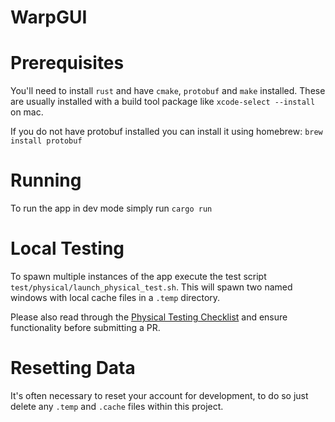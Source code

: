 # WarpGUI

# Prerequisites

You'll need to install `rust` and have `cmake`, `protobuf` and `make` installed. These are usually installed with a build tool package like `xcode-select --install` on mac. 

If you do not have protobuf installed you can install it using homebrew: `brew install protobuf`

# Running

To run the app in dev mode simply run `cargo run`

# Local Testing

To spawn multiple instances of the app execute the test script `test/physical/launch_physical_test.sh`. This will spawn two named windows with local cache files in a `.temp` directory.

Please also read through the [Physical Testing Checklist](https://github.com/Satellite-im/WarpGUI/blob/dev/test/CHECKLIST.md) and ensure functionality before submitting a PR.

# Resetting Data

It's often necessary to reset your account for development, to do so just delete any `.temp` and `.cache` files within this project.
